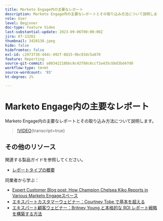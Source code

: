 ```yaml
---
title: Marketo Engage内の主要なレポート
description: Marketo Engage内の主要なレポートとその取り込み方法について説明します。
role: User
level: Beginner
doc-type: Feature Video
last-substantial-update: 2023-09-06T00:00:00Z
jira: KT-13261
thumbnail: 3420138.jpeg
hide: false
hidefromtoc: false
exl-id: c2973736-d4dc-492f-8815-9bc93dc5a870
feature: Reporting
source-git-commit: a80342218bbc8c42f88c6ccf3a435cbbd3bd47d0
workflow-type: tm+mt
source-wordcount: '93'
ht-degree: 2%

---
```


# Marketo Engage内の主要なレポート

Marketo Engage内の主要なレポートとその取り込み方法について説明します。

>[!VIDEO](https://video.tv.adobe.com/v/3420138/?learn=on){transcript=true}

## その他のリソース

関連する製品ガイドを参照してください。

* [ レポートタイプの概要 ](https://experienceleague.adobe.com/docs/marketo/using/product-docs/reporting/basic-reporting/report-types/report-type-overview.html?lang=en)

同業者から学ぶ：

* [Expert Customer Blog post: How Champion Chelsea Kiko Reports in Various Marketo Engageスペース ](https://nation.marketo.com/t5/product-blogs/how-marketo-champion-chelsea-kiko-reports-in-various-marketo/ba-p/242627)
* [ エキスパートカスタマーウェビナー：Courtney Tobe で基本を超える ](https://nation.marketo.com/t5/product-blogs/on-demand-webinar-beyond-the-basics-marketo-reporting/ba-p/302116)
* [ エキスパート顧客ウェビナー：Britney Young と本格的な ROI レポート戦略を構築する方法 ](https://nation.marketo.com/t5/product-blogs/on-demand-webinar-rounding-out-your-reporting-how-to-build-a/ba-p/319082)
